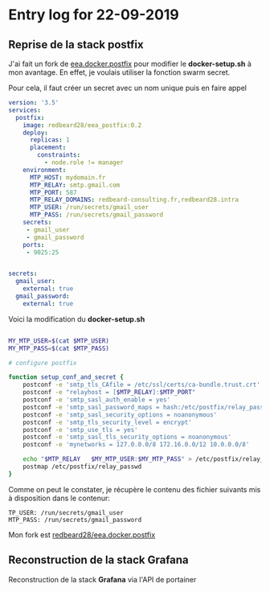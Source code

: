 # Entry log for 22-09-2019


## Reprise de la stack postfix
J'ai fait un fork de [eea.docker.postfix](https://github.com/eea/eea.docker.postfix) pour modifier le **docker-setup.sh** à mon avantage. En effet, je voulais utiliser la fonction swarm secret.

Pour cela, il faut créer un secret avec un nom unique puis en faire appel 

```yaml
version: '3.5'
services:
  postfix:
    image: redbeard28/eea_postfix:0.2
    deploy:
      replicas: 1
      placement:
        constraints:
          - node.role != manager
    environment:
      MTP_HOST: mydomain.fr
      MTP_RELAY: smtp.gmail.com
      MTP_PORT: 587
      MTP_RELAY_DOMAINS: redbeard-consulting.fr,redbeard28.intra
      MTP_USER: /run/secrets/gmail_user
      MTP_PASS: /run/secrets/gmail_password
    secrets:
     - gmail_user
     - gmail_password
    ports:
     - 9025:25


secrets:
  gmail_user:
    external: true
  gmail_password:
    external: true
```

Voici la modification du **docker-setup.sh**

```bash

MY_MTP_USER=$(cat $MTP_USER)
MY_MTP_PASS=$(cat $MTP_PASS)

# configure postfix

function setup_conf_and_secret {
    postconf -e 'smtp_tls_CAfile = /etc/ssl/certs/ca-bundle.trust.crt'
    postconf -e "relayhost = [$MTP_RELAY]:$MTP_PORT"
    postconf -e 'smtp_sasl_auth_enable = yes'
    postconf -e 'smtp_sasl_password_maps = hash:/etc/postfix/relay_passwd'
    postconf -e 'smtp_sasl_security_options = noanonymous'
    postconf -e 'smtp_tls_security_level = encrypt'
    postconf -e 'smtp_use_tls = yes'
    postconf -e 'smtp_sasl_tls_security_options = noanonymous'
    postconf -e 'mynetworks = 127.0.0.0/8 172.16.0.0/12 10.0.0.0/8'

    echo "$MTP_RELAY   $MY_MTP_USER:$MY_MTP_PASS" > /etc/postfix/relay_passwd
    postmap /etc/postfix/relay_passwd
}
```
Comme on peut le constater, je récupère le contenu des fichier suivants mis à disposition dans le contenur:

    TP_USER: /run/secrets/gmail_user
    MTP_PASS: /run/secrets/gmail_password

Mon fork est [redbeard28/eea.docker.postfix](https://github.com/redbeard28/eea.docker.postfix)


## Reconstruction de la stack Grafana

Reconstruction de la stack **Grafana** via l'API de portainer